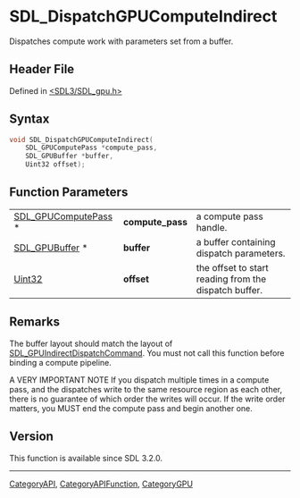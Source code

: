 # SDL_DispatchGPUComputeIndirect

Dispatches compute work with parameters set from a buffer.

## Header File

Defined in [<SDL3/SDL_gpu.h>](https://github.com/libsdl-org/SDL/blob/main/include/SDL3/SDL_gpu.h)

## Syntax

```c
void SDL_DispatchGPUComputeIndirect(
    SDL_GPUComputePass *compute_pass,
    SDL_GPUBuffer *buffer,
    Uint32 offset);
```

## Function Parameters

|                                            |                  |                                                       |
| ------------------------------------------ | ---------------- | ----------------------------------------------------- |
| [SDL_GPUComputePass](SDL_GPUComputePass) * | **compute_pass** | a compute pass handle.                                |
| [SDL_GPUBuffer](SDL_GPUBuffer) *           | **buffer**       | a buffer containing dispatch parameters.              |
| [Uint32](Uint32)                           | **offset**       | the offset to start reading from the dispatch buffer. |

## Remarks

The buffer layout should match the layout of
[SDL_GPUIndirectDispatchCommand](SDL_GPUIndirectDispatchCommand). You must
not call this function before binding a compute pipeline.

A VERY IMPORTANT NOTE If you dispatch multiple times in a compute pass, and
the dispatches write to the same resource region as each other, there is no
guarantee of which order the writes will occur. If the write order matters,
you MUST end the compute pass and begin another one.

## Version

This function is available since SDL 3.2.0.





----
[CategoryAPI](CategoryAPI), [CategoryAPIFunction](CategoryAPIFunction), [CategoryGPU](CategoryGPU)

